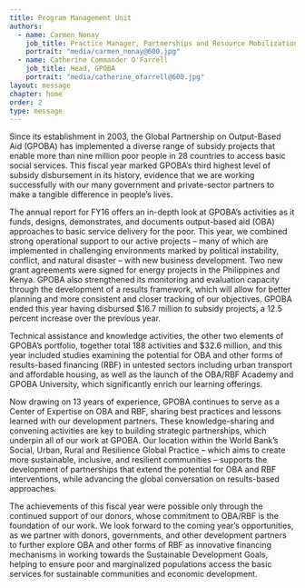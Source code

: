 ```yaml
---
title: Program Management Unit
authors:
  - name: Carmen Nonay
    job_title: Practice Manager, Partnerships and Resource Mobilization, GPSURR
    portrait: "media/carmen_nonay@600.jpg"
  - name: Catherine Commander O'Farrell
    job_title: Head, GPOBA
    portrait: "media/catherine_ofarrell@600.jpg"
layout: message
chapter: home
order: 2
type: message
---
```


Since its establishment in 2003, the Global Partnership on Output-Based Aid (GPOBA) has implemented a diverse range of subsidy projects that enable more than nine million poor people in 28 countries to access basic social services. This fiscal year marked GPOBA’s third highest level of subsidy disbursement in its history, evidence that we are working successfully with our many government and private-sector partners to make a tangible difference in people’s lives. 

The annual report for FY16 offers an in-depth look at GPOBA’s activities as it funds, designs, demonstrates, and documents output-based aid (OBA) approaches to basic service delivery for the poor. This year, we combined strong operational support to our active projects – many of which are implemented in challenging environments marked by political instability, conflict, and natural disaster – with new business development. Two new grant agreements were signed for energy projects in the Philippines and Kenya. GPOBA also strengthened its monitoring and evaluation capacity through the development of a results framework, which will allow for better planning and more consistent and closer tracking of our objectives. GPOBA ended this year having disbursed $16.7 million to subsidy projects, a 12.5 percent increase over the previous year.

Technical assistance and knowledge activities, the other two elements of GPOBA’s portfolio, together total 188 activities and $32.6 million, and this year included studies examining the potential for OBA and other forms of results-based financing (RBF) in untested sectors including urban transport and affordable housing, as well as the launch of the OBA/RBF Academy and GPOBA University, which significantly enrich our learning offerings. 

Now drawing on 13 years of experience, GPOBA continues to serve as a Center of Expertise on OBA and RBF, sharing best practices and lessons learned with our development partners. These knowledge-sharing and convening activities are key to building strategic partnerships, which underpin all of our work at GPOBA. Our location within the World Bank’s Social, Urban, Rural and Resilience Global Practice – which aims to create more sustainable, inclusive, and resilient communities – supports the development of partnerships that extend the potential for OBA and RBF interventions, while advancing the global conversation on results-based approaches. 

The achievements of this fiscal year were possible only through the continued support of our donors, whose commitment to OBA/RBF is the foundation of our work. We look forward to the coming year’s opportunities, as we partner with donors, governments, and other development partners to further explore OBA and other forms of RBF as innovative financing mechanisms in working towards the Sustainable Development Goals, helping to ensure poor and marginalized populations access the basic services for sustainable communities and economic development. 

